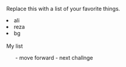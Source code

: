 Replace this with a list of your favorite things.
<li>ali
 <li> reza
  <li>bg</li>
   <br>
My list 
<ol>
   - move forward
   - next challnge
 </ol>
